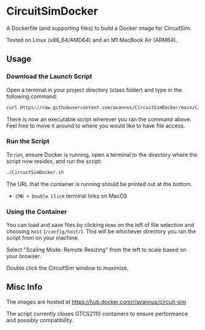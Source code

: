 # CircuitSimDocker

A Dockerfile (and supporting files) to build a Docker image for CircuitSim.

Tested on Linux (x86_64/AMD64) and an M1 MacBook Air (ARM64).

## Usage

### Download the Launch Script

Open a terminal in your project directory (class folder) and type in the following command:

```bash
curl https://raw.githubusercontent.com/avannus/CircuitSimDocker/main/CircuitSimDocker.sh --output CircuitSimDocker.sh && chmod +x CircuitSimDocker.sh
```

There is now an executable script wherever you ran the command above. Feel free to move it around to where you would like to have file access.

### Run the Script

To run, ensure Docker is running, open a terminal to the directory where the script now resides, and run the script:

```bash
./CircuitSimDocker.sh
```

The URL that the container is running should be printed out at the bottom.

* `CMD + Double Click` terminal links on MacOS

### Using the Container

You can load and save files by clicking `Home` on the left of file selection and choosing `host` (`/config/host/`). This will be whichever directory you ran the script from on your machine.

Select "Scaling Mode: Remote Resizing" from the left to scale based on your browser.

Double click the CircuitSim window to maximize.

## Misc Info

The images are hosted at <https://hub.docker.com/r/avannus/circuit-sim>

The script currently closes GTCS2110 containers to ensure performance and possibly compatibility.

<!-- `docker run --rm --privileged multiarch/qemu-user-static --reset -p yes && docker buildx build --platform linux/amd64,linux/arm64 -t avannus/circuit-sim:stable --push .` -->
